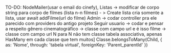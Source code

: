 TO-DO: NodeMailer(usar o email do cinefy),
       Listas -> modificar de corpo string para corpo de filmes (lista n-n filmes) - > Create lista cria somente a lista, usar await addFilme(url do filme)
       Admin -> codar controller pra ele parecido com providers do antigo projeto
       Seguir usuario -> codar e pensar a respeito
       gênero cinematográfico -> classe com campo url e é isso
       filme -> classe com campo url
       N para N não tem classe tabela associativa, apenas HasMany em cada classe que tem muitos]
       Classe.belongsToMany(Child, {
         as: 'Nome',
        through: 'tabela virtual',
        foreignKey: 'Parent_parentId'
})
